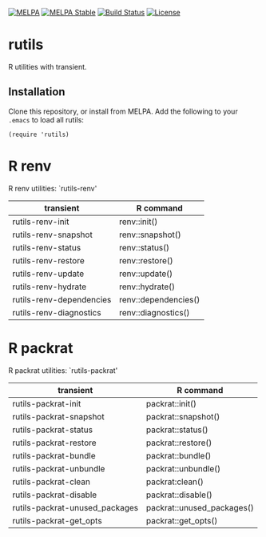 [![MELPA](https://melpa.org/packages/rutils-badge.svg)](https://melpa.org/#/rutils)
[![MELPA Stable](https://stable.melpa.org/packages/rutils-badge.svg)](https://stable.melpa.org/#/rutils)
[![Build Status](https://github.com/ShuguangSun/rutils/workflows/CI/badge.svg)](https://github.com/ShuguangSun/rutils/actions)
[![License](http://img.shields.io/:license-gpl3-blue.svg)](http://www.gnu.org/licenses/gpl-3.0.html)

# rutils

R utilities with transient.

## Installation

Clone this repository, or install from MELPA. Add the following to your `.emacs` to load all rutils:

``` elisp
(require 'rutils)
```


# R renv

R renv utilities: `rutils-renv'

| transient                | R command            |
|--------------------------|----------------------|
| rutils-renv-init         | renv::init()         |
| rutils-renv-snapshot     | renv::snapshot()     |
| rutils-renv-status       | renv::status()       |
| rutils-renv-restore      | renv::restore()      |
| rutils-renv-update       | renv::update()       |
| rutils-renv-hydrate      | renv::hydrate()      |
| rutils-renv-dependencies | renv::dependencies() |
| rutils-renv-diagnostics  | renv::diagnostics()  |

# R packrat

R packrat utilities: `rutils-packrat'

| transient                      | R command                  |
|--------------------------------|----------------------------|
| rutils-packrat-init            | packrat::init()            |
| rutils-packrat-snapshot        | packrat::snapshot()        |
| rutils-packrat-status          | packrat::status()          |
| rutils-packrat-restore         | packrat::restore()         |
| rutils-packrat-bundle          | packrat::bundle()          |
| rutils-packrat-unbundle        | packrat::unbundle()        |
| rutils-packrat-clean           | packrat:clean()            |
| rutils-packrat-disable         | packrat::disable()         |
| rutils-packrat-unused_packages | packrat::unused_packages() |
| rutils-packrat-get_opts        | packrat::get_opts()        |
